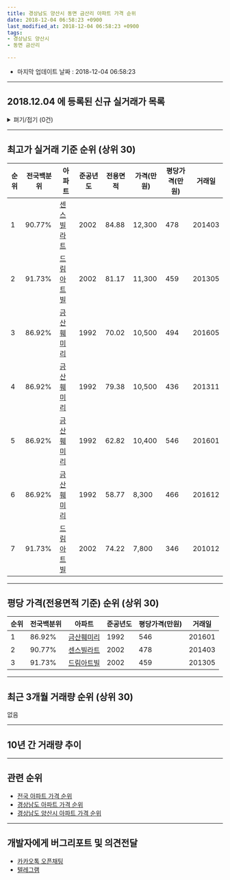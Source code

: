 ```yaml
---
title: 경상남도 양산시 동면 금산리 아파트 가격 순위
date: 2018-12-04 06:58:23 +0900
last_modified_at: 2018-12-04 06:58:23 +0900
tags:
- 경상남도 양산시
- 동면 금산리

---
```


* 마지막 업데이트 날짜 : 2018-12-04 06:58:23

---

## 2018.12.04 에 등록된 신규 실거래가 목록

<details>
<summary>펴기/접기 (0건)</summary>
<div markdown="1">

|아파트|전국백분위|준공년도|전용면적|가격(만원)|평당가격(만원)|거래일|
|---|---|---|---|---|---|---|
|없음|||||||


</div>
</details>

---

## 최고가 실거래 기준 순위 (상위 30)


|순위|전국백분위|아파트|준공년도|전용면적|가격(만원)|평당가격(만원)|거래일|
|---|---|---|---|---|---|---|---|
|1|90.77%|[센스빌라트](https://search.naver.com/search.naver?query=%EA%B2%BD%EC%83%81%EB%82%A8%EB%8F%84+%EC%96%91%EC%82%B0%EC%8B%9C+%EB%8F%99%EB%A9%B4+%EA%B8%88%EC%82%B0%EB%A6%AC+%EC%84%BC%EC%8A%A4%EB%B9%8C%EB%9D%BC%ED%8A%B8)|2002|84.88|12,300|478|201403|
|2|91.73%|[드림아트빌](https://search.naver.com/search.naver?query=%EA%B2%BD%EC%83%81%EB%82%A8%EB%8F%84+%EC%96%91%EC%82%B0%EC%8B%9C+%EB%8F%99%EB%A9%B4+%EA%B8%88%EC%82%B0%EB%A6%AC+%EB%93%9C%EB%A6%BC%EC%95%84%ED%8A%B8%EB%B9%8C)|2002|81.17|11,300|459|201305|
|3|86.92%|[금산훼미리](https://search.naver.com/search.naver?query=%EA%B2%BD%EC%83%81%EB%82%A8%EB%8F%84+%EC%96%91%EC%82%B0%EC%8B%9C+%EB%8F%99%EB%A9%B4+%EA%B8%88%EC%82%B0%EB%A6%AC+%EA%B8%88%EC%82%B0%ED%9B%BC%EB%AF%B8%EB%A6%AC)|1992|70.02|10,500|494|201605|
|4|86.92%|[금산훼미리](https://search.naver.com/search.naver?query=%EA%B2%BD%EC%83%81%EB%82%A8%EB%8F%84+%EC%96%91%EC%82%B0%EC%8B%9C+%EB%8F%99%EB%A9%B4+%EA%B8%88%EC%82%B0%EB%A6%AC+%EA%B8%88%EC%82%B0%ED%9B%BC%EB%AF%B8%EB%A6%AC)|1992|79.38|10,500|436|201311|
|5|86.92%|[금산훼미리](https://search.naver.com/search.naver?query=%EA%B2%BD%EC%83%81%EB%82%A8%EB%8F%84+%EC%96%91%EC%82%B0%EC%8B%9C+%EB%8F%99%EB%A9%B4+%EA%B8%88%EC%82%B0%EB%A6%AC+%EA%B8%88%EC%82%B0%ED%9B%BC%EB%AF%B8%EB%A6%AC)|1992|62.82|10,400|546|201601|
|6|86.92%|[금산훼미리](https://search.naver.com/search.naver?query=%EA%B2%BD%EC%83%81%EB%82%A8%EB%8F%84+%EC%96%91%EC%82%B0%EC%8B%9C+%EB%8F%99%EB%A9%B4+%EA%B8%88%EC%82%B0%EB%A6%AC+%EA%B8%88%EC%82%B0%ED%9B%BC%EB%AF%B8%EB%A6%AC)|1992|58.77|8,300|466|201612|
|7|91.73%|[드림아트빌](https://search.naver.com/search.naver?query=%EA%B2%BD%EC%83%81%EB%82%A8%EB%8F%84+%EC%96%91%EC%82%B0%EC%8B%9C+%EB%8F%99%EB%A9%B4+%EA%B8%88%EC%82%B0%EB%A6%AC+%EB%93%9C%EB%A6%BC%EC%95%84%ED%8A%B8%EB%B9%8C)|2002|74.22|7,800|346|201012|


---

## 평당 가격(전용면적 기준) 순위 (상위 30)


|순위|전국백분위|아파트|준공년도|평당가격(만원)|거래일|
|---|---|---|---|---|---|
|1|86.92%|[금산훼미리](https://search.naver.com/search.naver?query=%EA%B2%BD%EC%83%81%EB%82%A8%EB%8F%84+%EC%96%91%EC%82%B0%EC%8B%9C+%EB%8F%99%EB%A9%B4+%EA%B8%88%EC%82%B0%EB%A6%AC+%EA%B8%88%EC%82%B0%ED%9B%BC%EB%AF%B8%EB%A6%AC)|1992|546|201601|
|2|90.77%|[센스빌라트](https://search.naver.com/search.naver?query=%EA%B2%BD%EC%83%81%EB%82%A8%EB%8F%84+%EC%96%91%EC%82%B0%EC%8B%9C+%EB%8F%99%EB%A9%B4+%EA%B8%88%EC%82%B0%EB%A6%AC+%EC%84%BC%EC%8A%A4%EB%B9%8C%EB%9D%BC%ED%8A%B8)|2002|478|201403|
|3|91.73%|[드림아트빌](https://search.naver.com/search.naver?query=%EA%B2%BD%EC%83%81%EB%82%A8%EB%8F%84+%EC%96%91%EC%82%B0%EC%8B%9C+%EB%8F%99%EB%A9%B4+%EA%B8%88%EC%82%B0%EB%A6%AC+%EB%93%9C%EB%A6%BC%EC%95%84%ED%8A%B8%EB%B9%8C)|2002|459|201305|


---

## 최근 3개월 거래량 순위 (상위 30)

없음

---

## 10년 간 거래량 추이


<div style="width:100%;">
    <canvas id="deal_progress" height="250"></canvas>
</div>

<script>
new Chart(document.getElementById("deal_progress"), {
    type: 'line',
    data: {
        labels: ['200812','200901','200902','200903','200904','200905','200906','200907','200908','200909','200910','200911','200912','201001','201002','201003','201004','201005','201006','201007','201008','201009','201010','201011','201012','201101','201102','201103','201104','201105','201106','201107','201108','201109','201110','201111','201112','201201','201202','201203','201204','201205','201206','201207','201208','201209','201210','201211','201212','201301','201302','201303','201304','201305','201306','201307','201308','201309','201310','201311','201312','201401','201402','201403','201404','201405','201406','201407','201408','201409','201410','201411','201412','201501','201502','201503','201504','201505','201506','201507','201508','201509','201510','201511','201512','201601','201602','201603','201604','201605','201606','201607','201608','201609','201610','201611','201612','201701','201702','201703','201704','201705','201706','201707','201708','201709','201710','201711','201712','201801','201802','201803','201804','201805','201806','201807','201808','201809','201810','201811','201812'],
        datasets: [{
            label: '실거래 수',
            pointRadius: 1,
            data: [0, 0, 0, 1, 2, 1, 0, 0, 0, 1, 1, 0, 1, 2, 1, 6, 0, 1, 0, 0, 0, 0, 0, 1, 1, 0, 1, 1, 4, 2, 3, 1, 1, 3, 0, 2, 1, 1, 0, 1, 1, 2, 1, 1, 0, 0, 1, 0, 2, 0, 0, 0, 1, 2, 0, 0, 0, 0, 2, 1, 0, 0, 1, 2, 0, 1, 0, 2, 1, 0, 1, 2, 0, 0, 0, 1, 1, 1, 1, 1, 0, 1, 1, 1, 1, 2, 3, 3, 2, 1, 0, 0, 0, 0, 0, 0, 1, 0, 0, 1, 1, 1, 3, 1, 2, 1, 0, 1, 0, 1, 0, 0, 2, 0, 1, 0, 0, 0, 0, 0, 0],
            borderColor: "rgba(255, 201, 14, 1)",
            backgroundColor: "rgba(255, 201, 14, 0.5)",
            fill: true,
        }]
    },
    options: {
        responsive: true,
        title: {
            display: true,
            text: '10년간 거래량 추이'
        },
        tooltips: {
            mode: 'index',
            intersect: false,
        },
        hover: {
            mode: 'nearest',
            intersect: true
        },
        scales: {
            xAxes: [{
                display: true,
                scaleLabel: {
                    display: true,
                    labelString: '년/월'
                }
            }],
            yAxes: [{
                display: true,
                ticks: {
                    suggestedMin: 0,
                },
                scaleLabel: {
                    display: true,
                    labelString: '실거래 수'
                }
            }]
        }
    }
});

</script>


---

## 관련 순위

- [전국 아파트 가격 순위](https://inasie.github.io/apt-ranking/전국)
- [경상남도 아파트 가격 순위](https://inasie.github.io/apt-ranking/경상남도)
- [경상남도 양산시 아파트 가격 순위](https://inasie.github.io/apt-ranking/경상남도-양산시)


---

## 개발자에게 버그리포트 및 의견전달

- [카카오톡 오픈채팅](https://open.kakao.com/o/gLJUAP4)
- [텔레그램](https://t.me/inasie)

